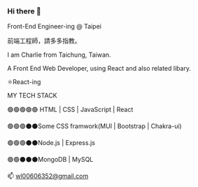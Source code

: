 ### Hi there 👋

Front-End Engineer-ing @ Taipei

前端工程師，請多多指教。

I am Charlie from Taichung, Taiwan.

A Front End Web Developer, using React and also related libary.


⚛️React-ing

MY TECH STACK

🟢🟢🟢🟢🟢 HTML | CSS | JavaScript | React

🟢🟢🟢⚫⚫Some CSS framwork(MUI | Bootstrap | Chakra-ui)

🟢🟢🟢⚫⚫Node.js | Express.js

🟢🟢⚫⚫⚫MongoDB | MySQL


📫 wl00606352@gmail.com


<!--
**wlcharlie/wlcharlie** is a ✨ _special_ ✨ repository because its `README.md` (this file) appears on your GitHub profile.

Here are some ideas to get you started:

- 🔭 I’m currently working on ...
- 🌱 I’m currently learning ...
- 👯 I’m looking to collaborate on ...
- 🤔 I’m looking for help with ...
- 💬 Ask me about ...
- 📫 How to reach me: ...
- 😄 Pronouns: ...
- ⚡ Fun fact: ...
-->
